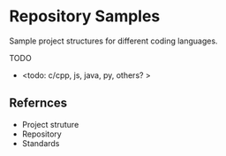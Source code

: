 # Repository Samples

Sample project structures for different coding languages.

TODO
* <todo: c/cpp, js, java, py, others? >

## Refernces

* Project struture
* Repository
* Standards 
